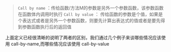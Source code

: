 > `Call by name` ：传给函数/方法M的参数是另外一个参数函数，该参数函数在函数体内调用时执行
> `Call by value` ： 传给函数的参数是个值，如果是个表达式或者是另外一个参数函数，则要先计算出表达式的值或者是要先得到参数函数执行后的返回值

上面定义已经很清晰的说明了两者的区别，我们通过几个例子来谈哪些情况应该使用 call-by-name,而哪些情况应该使用 call-by-value

